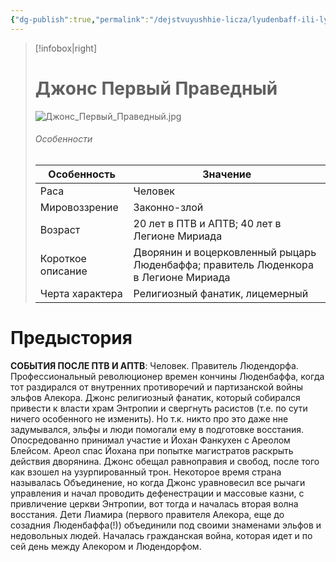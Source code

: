 ```yaml
---
{"dg-publish":true,"permalink":"/dejstvuyushhie-licza/lyudenbaff-ili-lyudenkor/dzhons-pervyj-pravednyj/","dgPassFrontmatter":true}
---
```


> [!infobox|right]
> # Джонс Первый Праведный
> ![Джонс_Первый_Праведный.jpg](/img/user/%D0%98%D0%B7%D0%BE%D0%B1%D1%80%D0%B0%D0%B6%D0%B5%D0%BD%D0%B8%D1%8F/%D0%94%D0%B6%D0%BE%D0%BD%D1%81_%D0%9F%D0%B5%D1%80%D0%B2%D1%8B%D0%B9_%D0%9F%D1%80%D0%B0%D0%B2%D0%B5%D0%B4%D0%BD%D1%8B%D0%B9.jpg)
> ###### Особенности
> | Особенность | Значение |
> | ---- | ---- |
> | Раса | Человек|
> | Мировоззрение |Законно-злой|
> | Возраст | 20 лет в ПТВ и АПТВ; 40 лет в Легионе Мириада|
> | Короткое описание |Дворянин и воцерковленный рыцарь Люденбаффа; правитель Люденкора в Легионе Мириада|
> | Черта характера |Религиозный фанатик, лицемерный|

# Предыстория

**СОБЫТИЯ ПОСЛЕ ПТВ И АПТВ**:
Человек. Правитель Людендорфа. Профессиональный революционер времен кончины Люденбаффа, когда тот раздирался от внутренних противоречий и партизанской войны эльфов Алекора. Джонс религиозный фанатик, который собирался привести к власти храм Энтропии и свергнуть расистов (т.е. по сути ничего особенного не изменить). Но т.к. никто про это даже нне задумывался, эльфы и люди помогали ему в подготовке восстания. Опосредованно принимал участие и Йохан Фанкухен с Ареолом Блейсом. Ареол спас Йохана при попытке магистратов раскрыть действия дворянина. Джонс обещал равноправия и свобод, после того как взошел на узурпированный трон. Некоторое время страна называлась Объединение, но когда Джонс уравновесил все рычаги управления и начал проводить дефенестрации и массовые казни, с привличение церкви Энтропии, вот тогда и началась вторая волна восстания. Дети Лиамира (первого правителя Алекора, еще до созадния Люденбаффа(!)) объединили под своими знаменами эльфов и недовольных людей. Началась гражданская война, которая идет и по сей день между Алекором и Людендорфом.